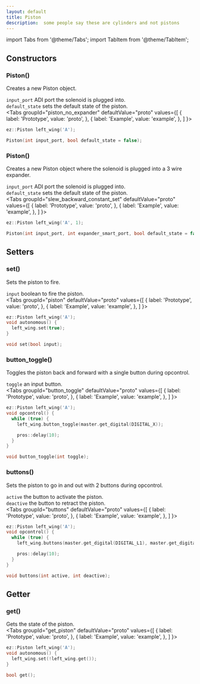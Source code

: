 ```yaml
---
layout: default
title: Piston
description:  some people say these are cylinders and not pistons
---
```

import Tabs from '@theme/Tabs';
import TabItem from '@theme/TabItem';



## Constructors


### Piston()
Creates a new Piston object.  

`input_port` ADI port the solenoid is plugged into.  
`default_state` sets the default state of the piston.    
<Tabs
  groupId="piston_no_expander"
  defaultValue="proto"
  values={[
    { label: 'Prototype',  value: 'proto', },
    { label: 'Example',  value: 'example', },
  ]
}>

<TabItem value="example">

```cpp
ez::Piston left_wing('A');
```

</TabItem>

<TabItem value="proto">

```cpp
Piston(int input_port, bool default_state = false);
```

</TabItem>
</Tabs>



### Piston()
Creates a new Piston object where the solenoid is plugged into a 3 wire expander.  

`input_port` ADI port the solenoid is plugged into.  
`default_state` sets the default state of the piston.    
<Tabs
  groupId="slew_backward_constant_set"
  defaultValue="proto"
  values={[
    { label: 'Prototype',  value: 'proto', },
    { label: 'Example',  value: 'example', },
  ]
}>

<TabItem value="example">

```cpp
ez::Piston left_wing('A', 1);
```

</TabItem>

<TabItem value="proto">

```cpp
Piston(int input_port, int expander_smart_port, bool default_state = false);
```

</TabItem>
</Tabs>


## Setters

### set()
Sets the piston to fire.  

`input` boolean to fire the piston.       
<Tabs
  groupId="piston"
  defaultValue="proto"
  values={[
    { label: 'Prototype',  value: 'proto', },
    { label: 'Example',  value: 'example', },
  ]
}>

<TabItem value="example">

```cpp
ez::Piston left_wing('A');
void autonomous() {
  left_wing.set(true);
}
```

</TabItem>

<TabItem value="proto">

```cpp
void set(bool input);
```

</TabItem>
</Tabs>





### button_toggle()
Toggles the piston back and forward with a single button during opcontrol.

`toggle` an input button.       
<Tabs
  groupId="button_toggle"
  defaultValue="proto"
  values={[
    { label: 'Prototype',  value: 'proto', },
    { label: 'Example',  value: 'example', },
  ]
}>

<TabItem value="example">

```cpp
ez::Piston left_wing('A');
void opcontrol() {
  while (true) {
    left_wing.button_toggle(master.get_digital(DIGITAL_X));

    pros::delay(10);
  }
}
```

</TabItem>

<TabItem value="proto">

```cpp
void button_toggle(int toggle);
```

</TabItem>
</Tabs>



### buttons()
Sets the piston to go in and out with 2 buttons during opcontrol.  

`active` the button to activate the piston.   
`deactive` the button to retract the piston.         
<Tabs
  groupId="buttons"
  defaultValue="proto"
  values={[
    { label: 'Prototype',  value: 'proto', },
    { label: 'Example',  value: 'example', },
  ]
}>

<TabItem value="example">

```cpp
ez::Piston left_wing('A');
void opcontrol() {
  while (true) {
    left_wing.buttons(master.get_digital(DIGITAL_L1), master.get_digital(DIGITAL_L2));

    pros::delay(10);
  }
}
```

</TabItem>

<TabItem value="proto">

```cpp
void buttons(int active, int deactive);
```

</TabItem>
</Tabs>


## Getter

### get()
Gets the state of the piston.       
<Tabs
  groupId="get_piston"
  defaultValue="proto"
  values={[
    { label: 'Prototype',  value: 'proto', },
    { label: 'Example',  value: 'example', },
  ]
}>

<TabItem value="example">

```cpp
ez::Piston left_wing('A');
void autonomous() {
  left_wing.set(!left_wing.get());
}
```

</TabItem>

<TabItem value="proto">

```cpp
bool get();
```

</TabItem>
</Tabs>